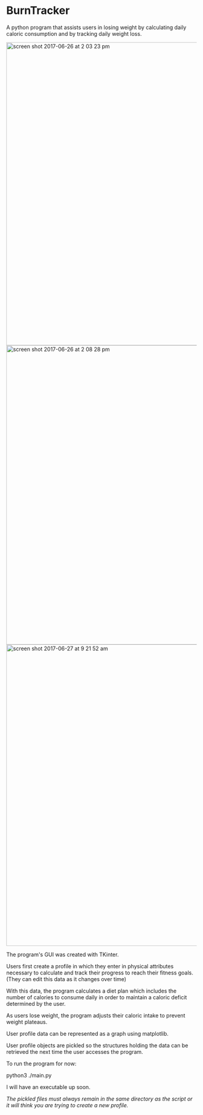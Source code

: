# BurnTracker

A python program that assists users in losing weight by calculating daily caloric consumption and by tracking daily weight loss.

<img width="800" alt="screen shot 2017-06-26 at 2 03 23 pm" src="https://user-images.githubusercontent.com/20529105/27555802-cb9663a6-5a78-11e7-80d2-68f99c2a1dd8.png">


<img width="790" alt="screen shot 2017-06-26 at 2 08 28 pm" src="https://user-images.githubusercontent.com/20529105/27555849-f65ac1c2-5a78-11e7-9448-b6b70b952cb8.png">

<img width="796" alt="screen shot 2017-06-27 at 9 21 52 am" src="https://user-images.githubusercontent.com/20529105/27592448-203cbeea-5b1a-11e7-8efc-bd4c61c48641.png">


The program's GUI was created with TKinter. 

Users first create a profile in which they enter in physical attributes necessary to calculate and track their progress to reach their fitness goals. (They can edit this data as it changes over time)

With this data, the program calculates a diet plan which includes the number of calories to consume daily in order to maintain a caloric deficit determined by the user. 

As users lose weight, the program adjusts their caloric intake to prevent weight plateaus. 

User profile data can be represented as a graph using matplotlib. 

User profile objects are pickled so the structures holding the data can be retrieved the next time the user accesses the program. 

To run the program for now:

python3 ./main.py

I will have an executable up soon.

*The pickled files must always remain in the same directory as the script or it will think you are trying to create a new profile.*



